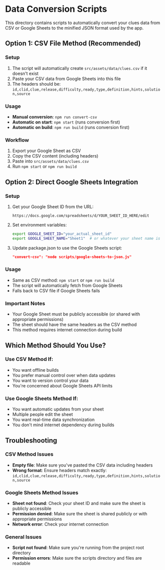 # Data Conversion Scripts

This directory contains scripts to automatically convert your clues data from CSV or Google Sheets to the minified JSON format used by the app.

## Option 1: CSV File Method (Recommended)

### Setup

1. The script will automatically create `src/assets/data/clues.csv` if it doesn't exist
2. Paste your CSV data from Google Sheets into this file
3. The headers should be: `id,clid,clue,release,difficulty,ready,type,definition,hints,solution,source`

### Usage

- **Manual conversion**: `npm run convert-csv`
- **Automatic on start**: `npm start` (runs conversion first)
- **Automatic on build**: `npm run build` (runs conversion first)

### Workflow

1. Export your Google Sheet as CSV
2. Copy the CSV content (including headers)
3. Paste into `src/assets/data/clues.csv`
4. Run `npm start` or `npm run build`

## Option 2: Direct Google Sheets Integration

### Setup

1. Get your Google Sheet ID from the URL:

   ```
   https://docs.google.com/spreadsheets/d/YOUR_SHEET_ID_HERE/edit
   ```

2. Set environment variables:

   ```bash
   export GOOGLE_SHEET_ID="your_actual_sheet_id"
   export GOOGLE_SHEET_NAME="Sheet1"  # or whatever your sheet name is
   ```

3. Update package.json to use the Google Sheets script:
   ```json
   "convert-csv": "node scripts/google-sheets-to-json.js"
   ```

### Usage

- Same as CSV method: `npm start` or `npm run build`
- The script will automatically fetch from Google Sheets
- Falls back to CSV file if Google Sheets fails

### Important Notes

- Your Google Sheet must be publicly accessible (or shared with appropriate permissions)
- The sheet should have the same headers as the CSV method
- This method requires internet connection during build

## Which Method Should You Use?

### Use CSV Method If:

- You want offline builds
- You prefer manual control over when data updates
- You want to version control your data
- You're concerned about Google Sheets API limits

### Use Google Sheets Method If:

- You want automatic updates from your sheet
- Multiple people edit the sheet
- You want real-time data synchronization
- You don't mind internet dependency during builds

## Troubleshooting

### CSV Method Issues

- **Empty file**: Make sure you've pasted the CSV data including headers
- **Wrong format**: Ensure headers match exactly: `id,clid,clue,release,difficulty,ready,type,definition,hints,solution,source`

### Google Sheets Method Issues

- **Sheet not found**: Check your sheet ID and make sure the sheet is publicly accessible
- **Permission denied**: Make sure the sheet is shared publicly or with appropriate permissions
- **Network error**: Check your internet connection

### General Issues

- **Script not found**: Make sure you're running from the project root directory
- **Permission errors**: Make sure the scripts directory and files are readable
